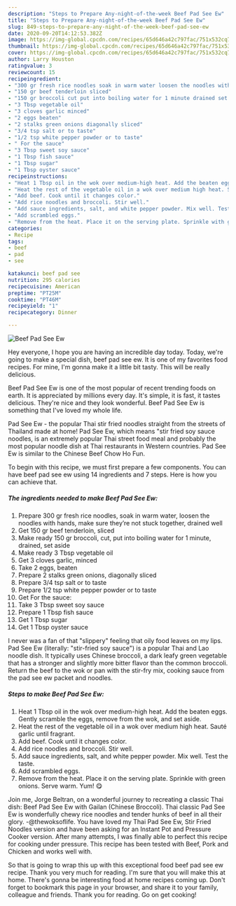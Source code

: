 ```yaml
---
description: "Steps to Prepare Any-night-of-the-week Beef Pad See Ew"
title: "Steps to Prepare Any-night-of-the-week Beef Pad See Ew"
slug: 849-steps-to-prepare-any-night-of-the-week-beef-pad-see-ew
date: 2020-09-20T14:12:53.382Z
image: https://img-global.cpcdn.com/recipes/65d646a42c797fac/751x532cq70/beef-pad-see-ew-recipe-main-photo.jpg
thumbnail: https://img-global.cpcdn.com/recipes/65d646a42c797fac/751x532cq70/beef-pad-see-ew-recipe-main-photo.jpg
cover: https://img-global.cpcdn.com/recipes/65d646a42c797fac/751x532cq70/beef-pad-see-ew-recipe-main-photo.jpg
author: Larry Houston
ratingvalue: 3
reviewcount: 15
recipeingredient:
- "300 gr fresh rice noodles soak in warm water loosen the noodles with hands make sure theyre not stuck together drained well"
- "150 gr beef tenderloin sliced"
- "150 gr broccoli cut put into boiling water for 1 minute drained set aside"
- "3 Tbsp vegetable oil"
- "3 cloves garlic minced"
- "2 eggs beaten"
- "2 stalks green onions diagonally sliced"
- "3/4 tsp salt or to taste"
- "1/2 tsp white pepper powder or to taste"
- " For the sauce"
- "3 Tbsp sweet soy sauce"
- "1 Tbsp fish sauce"
- "1 Tbsp sugar"
- "1 Tbsp oyster sauce"
recipeinstructions:
- "Heat 1 Tbsp oil in the wok over medium-high heat. Add the beaten eggs. Gently scramble the eggs, remove from the wok, and set aside."
- "Heat the rest of the vegetable oil in a wok over medium high heat. Sauté garlic until fragrant."
- "Add beef. Cook until it changes color."
- "Add rice noodles and broccoli. Stir well."
- "Add sauce ingredients, salt, and white pepper powder. Mix well. Test the taste."
- "Add scrambled eggs."
- "Remove from the heat. Place it on the serving plate. Sprinkle with green onions. Serve warm. Yum! 😋"
categories:
- Recipe
tags:
- beef
- pad
- see

katakunci: beef pad see 
nutrition: 295 calories
recipecuisine: American
preptime: "PT25M"
cooktime: "PT46M"
recipeyield: "1"
recipecategory: Dinner

---
```



![Beef Pad See Ew](https://img-global.cpcdn.com/recipes/65d646a42c797fac/751x532cq70/beef-pad-see-ew-recipe-main-photo.jpg)

Hey everyone, I hope you are having an incredible day today. Today, we're going to make a special dish, beef pad see ew. It is one of my favorites food recipes. For mine, I'm gonna make it a little bit tasty. This will be really delicious.

Beef Pad See Ew is one of the most popular of recent trending foods on earth. It is appreciated by millions every day. It's simple, it is fast, it tastes delicious. They're nice and they look wonderful. Beef Pad See Ew is something that I've loved my whole life.

Pad See Ew - the popular Thai stir fried noodles straight from the streets of Thailand made at home! Pad See Ew, which means &#34;stir fried soy sauce noodles, is an extremely popular Thai street food meal and probably the most popular noodle dish at Thai restaurants in Western countries. Pad See Ew is similar to the Chinese Beef Chow Ho Fun.


To begin with this recipe, we must first prepare a few components. You can have beef pad see ew using 14 ingredients and 7 steps. Here is how you can achieve that.

<!--inarticleads1-->

##### The ingredients needed to make Beef Pad See Ew:

1. Prepare 300 gr fresh rice noodles, soak in warm water, loosen the noodles with hands, make sure they’re not stuck together, drained well
1. Get 150 gr beef tenderloin, sliced
1. Make ready 150 gr broccoli, cut, put into boiling water for 1 minute, drained, set aside
1. Make ready 3 Tbsp vegetable oil
1. Get 3 cloves garlic, minced
1. Take 2 eggs, beaten
1. Prepare 2 stalks green onions, diagonally sliced
1. Prepare 3/4 tsp salt or to taste
1. Prepare 1/2 tsp white pepper powder or to taste
1. Get  For the sauce:
1. Take 3 Tbsp sweet soy sauce
1. Prepare 1 Tbsp fish sauce
1. Get 1 Tbsp sugar
1. Get 1 Tbsp oyster sauce


I never was a fan of that &#34;slippery&#34; feeling that oily food leaves on my lips. Pad See Ew (literally: &#34;stir-fried soy sauce&#34;) is a popular Thai and Lao noodle dish. It typically uses Chinese broccoli, a dark leafy green vegetable that has a stronger and slightly more bitter flavor than the common broccoli. Return the beef to the wok or pan with the stir-fry mix, cooking sauce from the pad see ew packet and noodles. 

<!--inarticleads2-->

##### Steps to make Beef Pad See Ew:

1. Heat 1 Tbsp oil in the wok over medium-high heat. Add the beaten eggs. Gently scramble the eggs, remove from the wok, and set aside.
1. Heat the rest of the vegetable oil in a wok over medium high heat. Sauté garlic until fragrant.
1. Add beef. Cook until it changes color.
1. Add rice noodles and broccoli. Stir well.
1. Add sauce ingredients, salt, and white pepper powder. Mix well. Test the taste.
1. Add scrambled eggs.
1. Remove from the heat. Place it on the serving plate. Sprinkle with green onions. Serve warm. Yum! 😋


Join me, Jorge Beltran, on a wonderful journey to recreating a classic Thai dish: Beef Pad See Ew with Gailan (Chinese Broccoli). Thai classic Pad See Ew is wonderfully chewy rice noodles and tender hunks of beef in all their glory. -@thewoksoflife. You have loved my Thai Pad See Ew, Stir Fried Noodles version and have been asking for an Instant Pot and Pressure Cooker version. After many attempts, I was finally able to perfect this recipe for cooking under pressure. This recipe has been tested with Beef, Pork and Chicken and works well with. 

So that is going to wrap this up with this exceptional food beef pad see ew recipe. Thank you very much for reading. I'm sure that you will make this at home. There's gonna be interesting food at home recipes coming up. Don't forget to bookmark this page in your browser, and share it to your family, colleague and friends. Thank you for reading. Go on get cooking!

